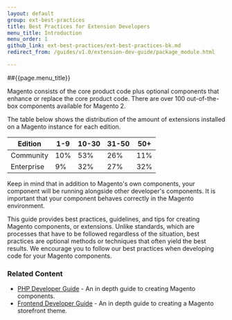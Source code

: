 ```yaml
---
layout: default
group: ext-best-practices
title: Best Practices for Extension Developers
menu_title: Introduction
menu_order: 1
github_link: ext-best-practices/ext-best-practices-bk.md
redirect_from: /guides/v1.0/extension-dev-guide/package_module.html

---
```


##{{page.menu_title}}

Magento consists of the core product code plus optional components that enhance or replace the core product code. There are over 100 out-of-the-box components available for Magento 2.

The table below shows the distribution of the amount of extensions installed on a Magento instance for each edition.

| Edition   | 1-9 | 10-30 | 31-50 | 50+ |
| --------- | --- | ----- | ----- | --- |
| Community | 10% | 53%   | 26%   | 11% |
| Enterprise| 9%  | 32%   | 27%   | 32% |

Keep in mind that in addition to Magento's own components, your component will be running alongside other developer's components. It is important that your component behaves correctly in the Magento environment.

This guide provides best practices, guidelines, and tips for creating Magento components, or extensions. Unlike standards, which are processes that have to be followed regardless of the situation, best practices are optional methods or techniques that often yield the best results. We encourage you to follow our best practices when developing code for your Magento components.

### Related Content

* [PHP Developer Guide]({{site.gdeurl}}extension-dev-guide/bk-extension-dev-guide.html) - An in depth guide to creating Magento components.
* [Frontend Developer Guide]({{site.gdeurl}}frontend-dev-guide/bk-frontend-dev-guide.html) - An in depth guide to creating a Magento storefront theme.
